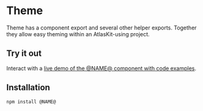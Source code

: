# Theme

Theme has a component export and several other helper exports. Together they allow
easy theming within an AtlasKit-using project.

## Try it out

Interact with a [live demo of the @NAME@ component with code examples](https://aui-cdn.atlassian.com/atlaskit/stories/@NAME@/@VERSION@/).

## Installation

```sh
npm install @NAME@
```
